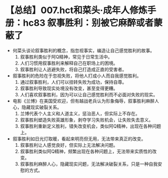 # 【总结】007.hct和菜头·成年人修炼手册：hc83 叙事胜利：别被它麻醉或者蒙蔽了

-   何菜头谈论叙事胜利的概念，指忽视事实，编造让自己感觉胜利的故事。
    1.  叙事胜利类似于阿Q精神，常见于日常生活中。
    2.  人们习惯用叙事胜利来解释自己在职场上的困境。
    3.  叙事胜利让人逃避失败，将自己打造成正直的受害者。
-   叙事胜利的危险在于忽视失败，将他人打成小人而自我感觉胜利。
    1.  通过叙事胜利，人们可以扭转失败为成功，保持自尊。
    2.  叙事胜利导致现实处境没有改变，甚至变得更糟。
    3.  人们喜欢叙事胜利，因为可以让自己感觉胜利而不必面对失败的现实。
-   电影《兰博》在美国受欢迎，但有越战老兵认为形象侮辱，叙事胜利麻醉人心，隐藏现实破裂关系。
    1.  兰博代表个人主义和人道主义，惩治恶人，但实际上不存在。
    2.  叙事胜利塑造失败英雄形象，剥夺学习失败机会，让失败失去意义。
    3.  叙事胜利重新定义胜利，错失改变机会，类似阿Q精神，出现在各种问题上。
-   叙事胜利如日光灯取暖，看起来明亮但无用，无法带来真正的改变。
    1.  叙事胜利让人感觉良好，但实际上无法解决问题。
    2.  叙事胜利类似阿Q精神，频繁出现在各种问题上，无法带来实质性的改变。
    3.  叙事胜利麻醉人心，隐藏现实问题，无法解决破裂关系，只是一种自我安慰的方式。